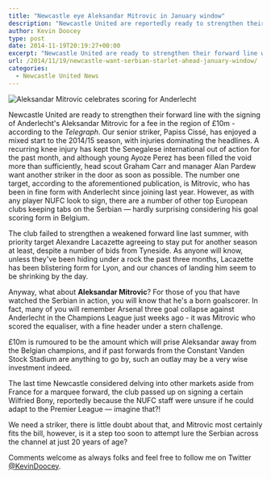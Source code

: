 ```yaml
---
title: "Newcastle eye Aleksandar Mitrovic in January window"
description: "Newcastle United are reportedly ready to strengthen their forward line with the signing of Anderlecht's Aleksandar Mitrovic for a fee in the region of £10m."
author: Kevin Doocey
type: post
date: 2014-11-19T20:19:27+00:00
excerpt: "Newcastle United are ready to strengthen their forward line with the signing of Anderlecht's Aleksandar Mitrovic for a fee in the region of £10m - according to the.."
url: /2014/11/19/newcastle-want-serbian-starlet-ahead-january-window/
categories:
  - Newcastle United News
---
```


![Aleksandar Mitrovic celebrates scoring for Anderlecht](https://www.tynetime.com/wp-content/uploads/2014/11/Aleksandar-Mitrovic-Anderlech.jpg "Mitrovic - Scoring form for Anderlecht has been attracting admirers from across Europe")

Newcastle United are ready to strengthen their forward line with the signing of Anderlecht's Aleksandar Mitrovic for a fee in the region of £10m - according to the _Telegraph_. Our senior striker, Papiss Cissé, has enjoyed a mixed start to the 2014/15 season, with injuries dominating the headlines. A recurring knee injury has kept the Senegalese international out of action for the past month, and although young Ayoze Perez has been filled the void more than sufficiently, head scout Graham Carr and manager Alan Pardew want another striker in the door as soon as possible. The number one target, according to the aforementioned publication, is Mitrovic, who has been in fine form with Anderlecht since joining last year. However, as with any player NUFC look to sign, there are a number of other top European clubs keeping tabs on the Serbian — hardly surprising considering his goal scoring form in Belgium.

The club failed to strengthen a weakened forward line last summer, with priority target Alexandre Lacazette agreeing to stay put for another season at least, despite a number of bids from Tyneside. As anyone will know, unless they've been hiding under a rock the past three months, Lacazette has been blistering form for Lyon, and our chances of landing him seem to be shrinking by the day.

Anyway, what about **Aleksandar Mitrovic**? For those of you that have watched the Serbian in action, you will know that he's a born goalscorer. In fact, many of you will remember Arsenal three goal collapse against Anderlecht in the Champions League just weeks ago - it was Mitrovic who scored the equaliser, with a fine header under a stern challenge.

£10m is rumoured to be the amount which will prise Aleksandar away from the Belgian champions, and if past forwards from the Constant Vanden Stock Stadium are anything to go by, such an outlay may be a very wise investment indeed.

The last time Newcastle considered delving into other markets aside from France for a marquee forward, the club passed up on signing a certain Wilfried Bony, reportedly because the NUFC staff were unsure if he could adapt to the Premier League — imagine that?!

We need a striker, there is little doubt about that, and Mitrovic most certainly fits the bill, however, is it a step too soon to attempt lure&nbsp;the Serbian across the channel at just 20 years of age?

Comments welcome as always folks and feel free to follow me on Twitter [@KevinDoocey](https://twitter.com/kevindoocey "doocey twitter").
